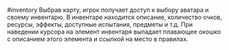 
#inventory
Выбрав карту, игрок получает доступ к выбору аватара и своему инвентарю. В инвентаре находится описание, количество очков, ресурсы, эффекты, доступные испытания, предметы и т.д. При наведении курсора на элемент инвентаря выпадает плавающее окошко с описанием этого элемента и ссылкой на место в правилах.
